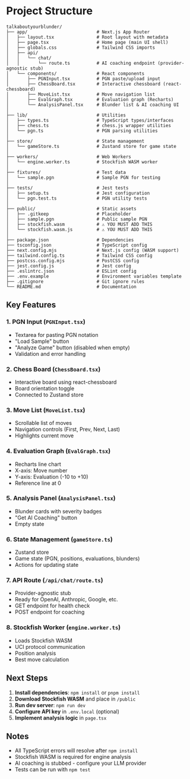 # Project Structure

```
talkaboutyourblunder/
├── app/                          # Next.js App Router
│   ├── layout.tsx                # Root layout with metadata
│   ├── page.tsx                  # Home page (main UI shell)
│   ├── globals.css               # Tailwind CSS imports
│   ├── api/
│   │   └── chat/
│   │       └── route.ts          # AI coaching endpoint (provider-agnostic stub)
│   └── components/               # React components
│       ├── PGNInput.tsx          # PGN paste/upload input
│       ├── ChessBoard.tsx        # Interactive chessboard (react-chessboard)
│       ├── MoveList.tsx          # Move navigation list
│       ├── EvalGraph.tsx         # Evaluation graph (Recharts)
│       └── AnalysisPanel.tsx     # Blunder list & AI coaching UI
│
├── lib/                          # Utilities
│   ├── types.ts                  # TypeScript types/interfaces
│   ├── chess.ts                  # chess.js wrapper utilities
│   └── pgn.ts                    # PGN parsing utilities
│
├── store/                        # State management
│   └── gameStore.ts              # Zustand store for game state
│
├── workers/                      # Web Workers
│   └── engine.worker.ts          # Stockfish WASM worker
│
├── fixtures/                     # Test data
│   └── sample.pgn                # Sample PGN for testing
│
├── tests/                        # Jest tests
│   ├── setup.ts                  # Jest configuration
│   └── pgn.test.ts               # PGN utility tests
│
├── public/                       # Static assets
│   ├── .gitkeep                  # Placeholder
│   ├── sample.pgn                # Public sample PGN
│   ├── stockfish.wasm            # ⚠️ YOU MUST ADD THIS
│   └── stockfish.wasm.js         # ⚠️ YOU MUST ADD THIS
│
├── package.json                  # Dependencies
├── tsconfig.json                 # TypeScript config
├── next.config.mjs               # Next.js config (WASM support)
├── tailwind.config.ts            # Tailwind CSS config
├── postcss.config.mjs            # PostCSS config
├── jest.config.js                # Jest config
├── .eslintrc.json                # ESLint config
├── .env.example                  # Environment variables template
├── .gitignore                    # Git ignore rules
└── README.md                     # Documentation
```

## Key Features

### 1. PGN Input (`PGNInput.tsx`)
- Textarea for pasting PGN notation
- "Load Sample" button
- "Analyze Game" button (disabled when empty)
- Validation and error handling

### 2. Chess Board (`ChessBoard.tsx`)
- Interactive board using react-chessboard
- Board orientation toggle
- Connected to Zustand store

### 3. Move List (`MoveList.tsx`)
- Scrollable list of moves
- Navigation controls (First, Prev, Next, Last)
- Highlights current move

### 4. Evaluation Graph (`EvalGraph.tsx`)
- Recharts line chart
- X-axis: Move number
- Y-axis: Evaluation (-10 to +10)
- Reference line at 0

### 5. Analysis Panel (`AnalysisPanel.tsx`)
- Blunder cards with severity badges
- "Get AI Coaching" button
- Empty state

### 6. State Management (`gameStore.ts`)
- Zustand store
- Game state (PGN, positions, evaluations, blunders)
- Actions for updating state

### 7. API Route (`/api/chat/route.ts`)
- Provider-agnostic stub
- Ready for OpenAI, Anthropic, Google, etc.
- GET endpoint for health check
- POST endpoint for coaching

### 8. Stockfish Worker (`engine.worker.ts`)
- Loads Stockfish WASM
- UCI protocol communication
- Position analysis
- Best move calculation

## Next Steps

1. **Install dependencies**: `npm install` or `pnpm install`
2. **Download Stockfish WASM** and place in `/public`
3. **Run dev server**: `npm run dev`
4. **Configure API key** in `.env.local` (optional)
5. **Implement analysis logic** in `page.tsx`

## Notes

- All TypeScript errors will resolve after `npm install`
- Stockfish WASM is required for engine analysis
- AI coaching is stubbed - configure your LLM provider
- Tests can be run with `npm test`
